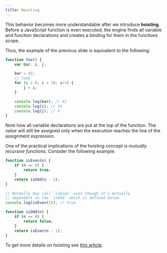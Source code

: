 ```yaml
---
title: Hoisting
---
```


This behavior becomes more understandable after we introduce **hoisting**.
Before a JavaScript function is even executed, the engine finds all variable and
function declarations and creates a binding for them in the functions scope.

Thus, the example of the previous slide is equivalent to the following:

```javascript
function foo() {
    var bar, i, j;

    bar = 42;
    // loop
    for (i = 0; i < 10; i++) {
        j = i;
    }

    console.log(bar); // 42
    console.log(i); // 10
    console.log(j); // 9
}
```

Note how all variable declarations are put at the top of the function. The
_value_ will still be assigned only when the execution reaches the line of the
assignment expression.

One of the practical implications of the hoisting concept is _mutually recursive
functions_. Consider the following example:

```javascript
function isEven(n) {
    if (n == 0) {
        return true;
    }
    return isOdd(n - 1);
}

// Normally may call `isEven` even though it's mutually
// dependent on the `isOdd` which is defined below.
console.log(isEven(2)); // true

function isOdd(n) {
    if (n == 0) {
        return false;
    }
    return isEven(n - 1);
}
```

To get more details on hoisting see [this article][hoisting].

[hoisting]: http://dmitrysoshnikov.com/notes/note-4-two-words-about-hoisting/
